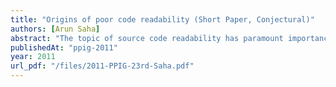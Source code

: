 ```yaml
---
title: "Origins of poor code readability (Short Paper, Conjectural)"
authors: [Arun Saha]
abstract: "The topic of source code readability has paramount importance in software engineering. Literature exists on how to write readable code; how to create analytical models and automatically predict readability; and how readability influences software cost and eventually the economy. In this article we follow a different path; we explore the question of why and how unreadable code gets written."
publishedAt: "ppig-2011"
year: 2011
url_pdf: "/files/2011-PPIG-23rd-Saha.pdf"
---
```

